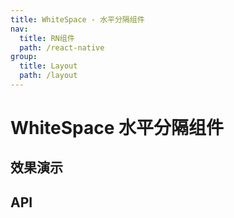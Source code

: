 ```yaml
---
title: WhiteSpace - 水平分隔组件
nav:
  title: RN组件
  path: /react-native
group:
  title: Layout
  path: /layout
---
```


# WhiteSpace 水平分隔组件

## 效果演示

## API

